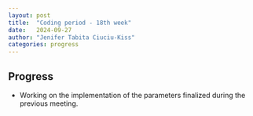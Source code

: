 ```yaml
---
layout: post
title:  "Coding period - 18th week"
date:   2024-09-27
author: "Jenifer Tabita Ciuciu-Kiss"
categories: progress
---
```


## Progress
- Working on the implementation of the parameters finalized during the previous meeting.
